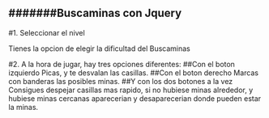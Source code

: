 #######Buscaminas con Jquery
----
#1. Seleccionar el nivel 

Tienes la opcion de elegir la dificultad del Buscaminas

#2. A la hora de jugar, hay tres opciones diferentes:
##Con el boton izquierdo
Picas, y te desvalan las casillas.
##Con el boton derecho 
Marcas con banderas las posibles minas.
##Y con los dos botones a la vez
Consigues despejar casillas mas rapido, si no hubiese minas alrededor, y hubiese minas cercanas aparecerian y desaparecerian donde pueden estar la minas.

